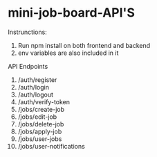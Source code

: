 # mini-job-board-API'S
Instrunctions:
1) Run npm install on both frontend and backend
2) env variables are also included in it

API Endpoints
1) /auth/register
2) /auth/login
3) /auth/logout
4) /auth/verify-token
5) /jobs/create-job
6) /jobs/edit-job
7) /jobs/delete-job
8) /jobs/apply-job
9) /jobs/user-jobs
10) /jobs/user-notifications
